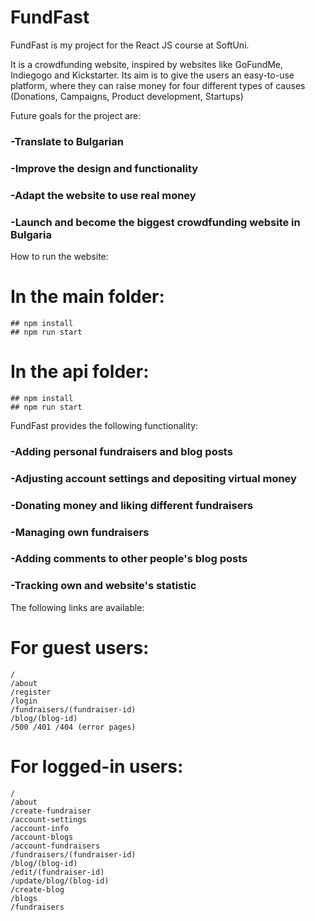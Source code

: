 # FundFast
FundFast is my project for the React JS course at SoftUni.

It is a crowdfunding website, inspired by websites like GoFundMe, Indiegogo and Kickstarter.
Its aim is to give the users an easy-to-use platform, where they can raise money for four different types
of causes (Donations, Campaigns, Product development, Startups)
  
Future goals for the project are: 
  ###  -Translate to Bulgarian
  ###  -Improve the design and functionality
  ###  -Adapt the website to use real money
  ###  -Launch and become the biggest crowdfunding website in Bulgaria

How to run the website: 
  # In the main folder: 
    ## npm install
    ## npm run start
  # In the api folder: 
    ## npm install
    ## npm run start
    
FundFast provides the following functionality: 
  ### -Adding personal fundraisers and blog posts
  ### -Adjusting account settings and depositing virtual money
  ### -Donating money and liking different fundraisers
  ### -Managing own fundraisers
  ### -Adding comments to other people's blog posts
  ### -Tracking own and website's statistic
  
The following links are available: 
  # For guest users: 
    /
    /about
    /register
    /login
    /fundraisers/(fundraiser-id)
    /blog/(blog-id)
    /500 /401 /404 (error pages)
  # For logged-in users: 
    /
    /about
    /create-fundraiser
    /account-settings
    /account-info
    /account-blogs
    /account-fundraisers
    /fundraisers/(fundraiser-id)
    /blog/(blog-id)
    /edit/(fundraiser-id)
    /update/blog/(blog-id)
    /create-blog
    /blogs
    /fundraisers
  

